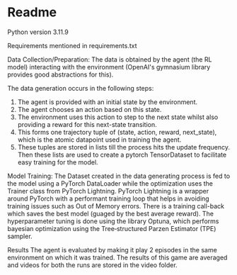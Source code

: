# Readme

Python version 3.11.9

Requirements mentioned in requirements.txt

Data Collection/Preparation:
The data is obtained by the agent (the RL model) interacting with the environment (OpenAI's gymnasium library provides good abstractions for this).

The data generation occurs in the following steps:

1) The agent is provided with an initial state by the environment.
2) The agent chooses an action based on this state.
3) The environment uses this action to step to the next state whilst also providing a reward for this next-state transition.
4) This forms one trajectory tuple of (state, action, reward, next_state), which is the atomic datapoint used in training the agent.
5) These tuples are stored in lists till the process hits the update frequency. Then these lists are used to create a pytorch TensorDataset to facilitate easy training for the model.

Model Training:
The Dataset created in the data generating process is fed to the model using a PyTorch DataLoader while the optimization uses the Trainer class from PyTorch Lightning.
PyTorch Lightning is a wrapper around PyTorch with a performant training loop that helps in avoiding training issues such as Out of Memory errors.
There is a training call-back which saves the best model (guaged by the best average reward).
The hyperparameter tuning is done using the library Optuna, which performs bayesian optimization using the  Tree‑structured Parzen Estimator (TPE) sampler.

Results
The agent is evaluated by making it play 2 episodes in the same environment on which it was trained. The results of this game are averaged and videos for both the runs are stored in the video folder.
